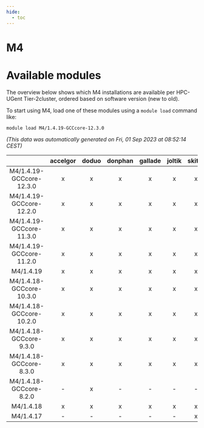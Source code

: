 ```yaml
---
hide:
  - toc
---
```


M4
==

# Available modules


The overview below shows which M4 installations are available per HPC-UGent Tier-2cluster, ordered based on software version (new to old).

To start using M4, load one of these modules using a `module load` command like:

```shell
module load M4/1.4.19-GCCcore-12.3.0
```

*(This data was automatically generated on Fri, 01 Sep 2023 at 08:52:14 CEST)*  

| |accelgor|doduo|donphan|gallade|joltik|skitty|swalot|victini|
| :---: | :---: | :---: | :---: | :---: | :---: | :---: | :---: | :---: |
|M4/1.4.19-GCCcore-12.3.0|x|x|x|x|x|x|x|x|
|M4/1.4.19-GCCcore-12.2.0|x|x|x|x|x|x|x|x|
|M4/1.4.19-GCCcore-11.3.0|x|x|x|x|x|x|x|x|
|M4/1.4.19-GCCcore-11.2.0|x|x|x|x|x|x|x|x|
|M4/1.4.19|x|x|x|x|x|x|x|x|
|M4/1.4.18-GCCcore-10.3.0|x|x|x|x|x|x|x|x|
|M4/1.4.18-GCCcore-10.2.0|x|x|x|x|x|x|x|x|
|M4/1.4.18-GCCcore-9.3.0|x|x|x|x|x|x|x|x|
|M4/1.4.18-GCCcore-8.3.0|x|x|x|x|x|x|x|x|
|M4/1.4.18-GCCcore-8.2.0|-|x|-|-|-|-|x|-|
|M4/1.4.18|x|x|x|x|x|x|x|x|
|M4/1.4.17|-|-|-|-|-|x|x|x|
